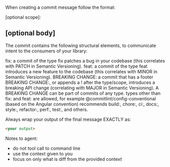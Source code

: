 When creating a commit message follow the format:

<type>[optional scope]: <description>

[optional body]
---
The commit contains the following structural elements, to communicate intent to the consumers of your library:

fix: a commit of the type fix patches a bug in your codebase (this correlates with PATCH in Semantic Versioning).
feat: a commit of the type feat introduces a new feature to the codebase (this correlates with MINOR in Semantic Versioning).
BREAKING CHANGE: a commit that has a footer BREAKING CHANGE:, or appends a ! after the type/scope, introduces a breaking API change (correlating with MAJOR in Semantic Versioning). A BREAKING CHANGE can be part of commits of any type.
types other than fix: and feat: are allowed, for example @commitlint/config-conventional (based on the Angular convention) recommends build:, chore:, ci:, docs:, style:, refactor:, perf:, test:, and others.

Always wrap your output of the final message EXACTLY as:
```language:./output.md
<your output>
```

Notes to agent:
- do not tool call to command line
- use the context given to you
- focus on only what is diff from the provided context